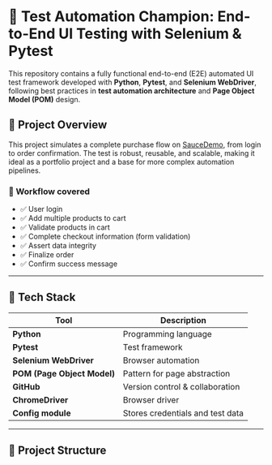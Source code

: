 # 🧪 Test Automation Champion: End-to-End UI Testing with Selenium & Pytest

This repository contains a fully functional end-to-end (E2E) automated UI test framework developed with **Python**, **Pytest**, and **Selenium WebDriver**, following best practices in **test automation architecture** and **Page Object Model (POM)** design.

## 🚀 Project Overview

This project simulates a complete purchase flow on [SauceDemo](https://www.saucedemo.com/), from login to order confirmation. The test is robust, reusable, and scalable, making it ideal as a portfolio project and a base for more complex automation pipelines.

### 🔁 Workflow covered

- ✅ User login
- ✅ Add multiple products to cart
- ✅ Validate products in cart
- ✅ Complete checkout information (form validation)
- ✅ Assert data integrity
- ✅ Finalize order
- ✅ Confirm success message

---

## 🧱 Tech Stack

| Tool | Description |
|------|-------------|
| **Python** | Programming language |
| **Pytest** | Test framework |
| **Selenium WebDriver** | Browser automation |
| **POM (Page Object Model)** | Pattern for page abstraction |
| **GitHub** | Version control & collaboration |
| **ChromeDriver** | Browser driver |
| **Config module** | Stores credentials and test data |

---

## 📁 Project Structure

